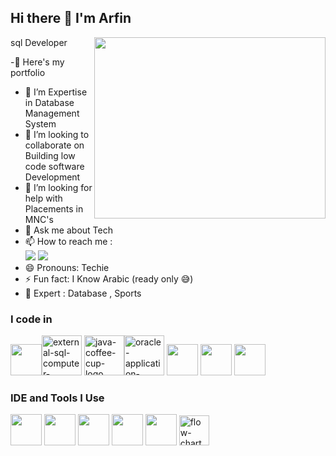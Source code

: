 ## Hi there 👋 I'm Arfin

sql Developer
<img align="right" width="370" height="290" src="https://i.pinimg.com/originals/47/f0/34/47f0342cec72b800463bf003eac1257e.gif">

 -🔭 Here's my portfolio<!-- -(https://hajeeth.github.io/Ahamed_Riz_Portfolio)                                                  -->
- 🌱 I’m Expertise in Database Management System
- 👯 I’m looking to collaborate on Building low code software Development
- 🤔 I’m looking for help with Placements in MNC's 
- 💬 Ask me about Tech
- 📫 How to reach me :
<br /> [<img src="https://img.shields.io/badge/instagram-1DA1F2?style=for-the-badge&logo=instagram&logoColor=purple" />](https://www.instagram.com/arfin_mohamed27/) [<img src="https://img.shields.io/badge/LinkedIn-0077B5?style=for-the-badge&logo=linkedin&logoColor=white" />](https://www.linkedin.com/in/mohd27/) 
- 😄 Pronouns: Techie
- ⚡ Fun fact: I Know Arabic (ready only 😅)
- 🔧 Expert : Database , Sports

### I code in
  <img height="50" width="50" src="https://img.icons8.com/color/48/000000/oracle-logo.png" /><img width="64" height="64" src="https://img.icons8.com/external-flaticons-lineal-color-flat-icons/64/external-sql-computer-programming-flaticons-lineal-color-flat-icons.png" alt="external-sql-computer-programming-flaticons-lineal-color-flat-icons"/> <img width="64" height="64" src="https://img.icons8.com/fluency/64/java-coffee-cup-logo.png" alt="java-coffee-cup-logo"/><img width="64" height="64" src="https://img.icons8.com/plasticine/100/oracle-application-express.png" alt="oracle-application-express"/> 
<img height="50" width="50" src="https://img.icons8.com/color/48/000000/python.png" />  <img height="50" width="50" src="https://img.icons8.com/color/48/000000/mysql-logo.png"/> <img height="50" width="50" src="https://img.icons8.com/color/48/000000/mongodb.png"/>

### IDE and Tools I Use
<img height="50" width="50" src="https://img.icons8.com/color/48/000000/visual-studio-code-2019.png"/> <img height="50" width="50" src="https://img.icons8.com/color/50/000000/git.png"/> <img height="50" width="50" src="https://img.icons8.com/color/48/000000/github.png"/>   <img height="50" width="50" src="https://img.icons8.com/color/48/000000/figma--v1.png"/> <img height="50" width="50" src="https://img.icons8.com/color/48/000000/canva.png"/>
<img width="48" height="48" src="https://img.icons8.com/color-glass/48/flow-chart.png" alt="flow-chart"/>
